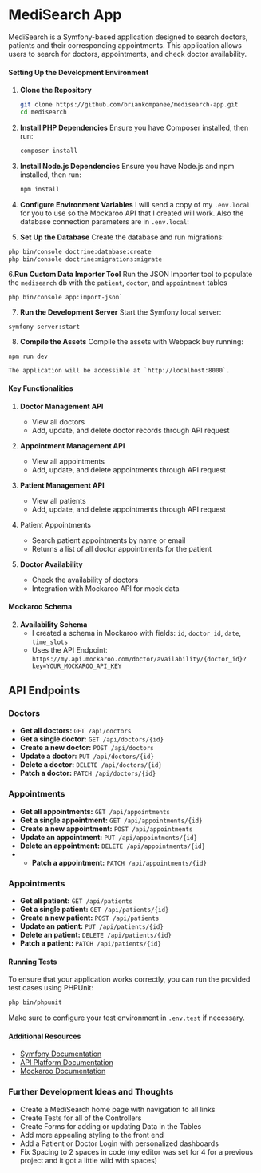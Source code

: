 # MediSearch App

MediSearch is a Symfony-based application designed to search doctors, patients and their corresponding appointments. This application allows users to search for doctors, appointments, and check doctor availability.
#### Setting Up the Development Environment

1. **Clone the Repository**
    ```sh
    git clone https://github.com/briankompanee/medisearch-app.git
    cd medisearch
    ```

2. **Install PHP Dependencies**
    Ensure you have Composer installed, then run:
    ```sh
    composer install
    ```

3. **Install Node.js Dependencies**
    Ensure you have Node.js and npm installed, then run:
    ```sh
    npm install
    ```

4. **Configure Environment Variables**
	I will send a copy of my `.env.local` for you to use so the Mockaroo API that I created will work.
	Also the database connection parameters are in `.env.local`:

5. **Set Up the Database**
    Create the database and run migrations:
```sh
php bin/console doctrine:database:create
php bin/console doctrine:migrations:migrate
```

6.**Run Custom Data Importer Tool** 
  Run the JSON Importer tool to populate the `medisearch` db with the `patient`, `doctor`, and `appointment` tables 
```shell
php bin/console app:import-json`
```

7. **Run the Development Server**
    Start the Symfony local server:
```shell
symfony server:start
```


8. **Compile the Assets**
  Compile the assets with Webpack buy running: 
```shell
npm run dev  
```

    The application will be accessible at `http://localhost:8000`.
#### Key Functionalities

1. **Doctor Management API**
    - View all doctors
    - Add, update, and delete doctor records through API request

2. **Appointment Management API**
    - View all appointments
    - Add, update, and delete appointments through API request

3. **Patient Management API**
	 - View all patients
	 - Add, update, and delete appointments through API request

5. Patient Appointments
	- Search patient appointments by name or email
	- Returns a list of all doctor appointments for the patient
	
6. **Doctor Availability**
    - Check the availability of doctors
    - Integration with Mockaroo API for mock data

####  Mockaroo Schema

2. **Availability Schema**
    - I created a schema in Mockaroo with fields: `id`, `doctor_id`, `date`, `time_slots`
    - Uses the API Endpoint: `https://my.api.mockaroo.com/doctor/availability/{doctor_id}?key=YOUR_MOCKAROO_API_KEY`

## API Endpoints

### Doctors

- **Get all doctors:** `GET /api/doctors`
- **Get a single doctor:** `GET /api/doctors/{id}`
- **Create a new doctor:** `POST /api/doctors`
- **Update a doctor:** `PUT /api/doctors/{id}`
- **Delete a doctor:** `DELETE /api/doctors/{id}`
- **Patch a doctor:** `PATCH /api/doctors/{id}`
### Appointments

- **Get all appointments:** `GET /api/appointments`
- **Get a single appointment:** `GET /api/appointments/{id}`
- **Create a new appointment:** `POST /api/appointments`
- **Update an appointment:** `PUT /api/appointments/{id}`
- **Delete an appointment:** `DELETE /api/appointments/{id}`
- - **Patch a appointment:** `PATCH /api/appointments/{id}`
### Appointments

- **Get all patient:** `GET /api/patients`
- **Get a single patient:** `GET /api/patients/{id}`
- **Create a new patient:** `POST /api/patients`
- **Update an patient:** `PUT /api/patients/{id}`
- **Delete an patient:** `DELETE /api/patients/{id}`
- **Patch a patient:** `PATCH /api/patients/{id}`

#### Running Tests

To ensure that your application works correctly, you can run the provided test cases using PHPUnit:

```sh
php bin/phpunit
```

Make sure to configure your test environment in `.env.test` if necessary.

#### Additional Resources

- [Symfony Documentation](https://symfony.com/doc/current/index.html)
- [API Platform Documentation](https://api-platform.com/docs/)
- [Mockaroo Documentation](https://mockaroo.com/docs)

### Further Development Ideas and Thoughts

- Create a MediSearch home page with navigation to all links
- Create Tests for all of the Controllers
- Create Forms for adding or updating Data in the Tables
- Add more appealing styling to the front end
- Add a Patient or Doctor Login with personalized dashboards
- Fix Spacing to 2 spaces in code (my editor was set for 4 for a previous project and it got a little wild with spaces)